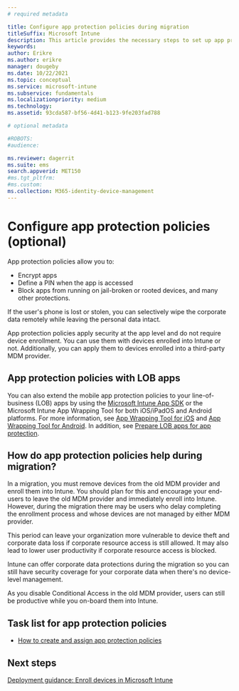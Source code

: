 ```yaml
---
# required metadata

title: Configure app protection policies during migration
titleSuffix: Microsoft Intune
description: This article provides the necessary steps to set up app protection policies during a Microsoft Intune migration.
keywords:
author: Erikre
ms.author: erikre
manager: dougeby
ms.date: 10/22/2021
ms.topic: conceptual
ms.service: microsoft-intune
ms.subservice: fundamentals
ms.localizationpriority: medium
ms.technology:
ms.assetid: 93cda587-bf56-4d41-b123-9fe203fad788

# optional metadata

#ROBOTS:
#audience:

ms.reviewer: dagerrit
ms.suite: ems
search.appverid: MET150
#ms.tgt_pltfrm:
#ms.custom:
ms.collection: M365-identity-device-management
---
```


# Configure app protection policies (optional)


App protection policies allow you to:
* Encrypt apps
* Define a PIN when the app is accessed
* Block apps from running on jail-broken or rooted devices, and many other protections.

If the user's phone is lost or stolen, you can selectively wipe the corporate data remotely while leaving the personal data intact.

App protection policies apply security at the app level and do not require device enrollment. You can use them with devices enrolled into Intune or not. Additionally, you can apply them to devices enrolled into a third-party MDM provider.

## App protection policies with LOB apps

You can also extend the mobile app protection policies to your line-of-business (LOB) apps by using the [Microsoft Intune App SDK](../developer/app-sdk-get-started.md) or the Microsoft Intune App Wrapping Tool for both iOS/iPadOS and Android platforms. For more information, see [App Wrapping Tool for iOS](../developer/app-wrapper-prepare-ios.md) and [App Wrapping Tool for Android](./../developer/app-wrapper-prepare-android.md). In addition, see [Prepare LOB apps for app protection](../developer/apps-prepare-mobile-application-management.md).

## How do app protection policies help during migration?

In a migration, you must remove devices from the old MDM provider and enroll them into Intune. You should plan for this and encourage your end-users to leave the old MDM provider and immediately enroll into Intune. However, during the migration there may be users who delay completing the enrollment process and whose devices are not managed by either MDM provider.

This period can leave your organization more vulnerable to device theft and corporate data loss if corporate resource access is still allowed. It may also lead to lower user productivity if corporate resource access is blocked.

Intune can offer corporate data protections during the migration so you can still have security coverage for your corporate data when there's no device-level management.

As you disable Conditional Access in the old MDM provider, users can still be productive while you on-board them into Intune.

## Task list for app protection policies

- [How to create and assign app protection policies](../apps/app-protection-policies.md)

## Next steps

[Deployment guidance: Enroll devices in Microsoft Intune](deployment-guide-enrollment.md)
